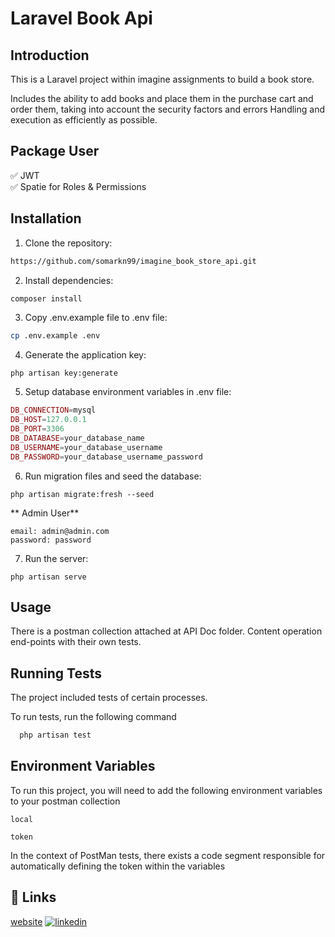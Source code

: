 # Laravel Book Api

## Introduction

This is a Laravel project within imagine assignments to build a book store.

Includes the ability to add books and place them in the purchase cart and order them, taking into account the security factors and errors Handling and execution as efficiently as possible.

## Package User

✅ JWT
<br>
✅ Spatie for Roles & Permissions

## Installation

1. Clone the repository:

```sh
https://github.com/somarkn99/imagine_book_store_api.git
```

2. Install dependencies:

```php
composer install
```

3. Copy .env.example file to .env file:

```sh
cp .env.example .env
```

4. Generate the application key:

```
php artisan key:generate
```

5. Setup database environment variables in .env file:

```php
DB_CONNECTION=mysql
DB_HOST=127.0.0.1
DB_PORT=3306
DB_DATABASE=your_database_name
DB_USERNAME=your_database_username
DB_PASSWORD=your_database_username_password
```

6. Run migration files and seed the database:

```
php artisan migrate:fresh --seed
```

** Admin User**

```
email: admin@admin.com
password: password
```

7. Run the server:

```
php artisan serve
```

## Usage

There is a postman collection attached at API Doc folder. Content operation end-points with their own tests.

## Running Tests

The project included tests of certain processes.

To run tests, run the following command

```php
  php artisan test
```

## Environment Variables

To run this project, you will need to add the following environment variables to your postman collection

`local`

`token`

In the context of PostMan tests, there exists a code segment responsible for automatically defining the token within the variables

## 🔗 Links

[website](https://www.somar-kesen.com/)
[![linkedin](https://img.shields.io/badge/linkedin-0A66C2?style=for-the-badge&logo=linkedin&logoColor=white)](https://www.linkedin.com/in/somarkesen/)
